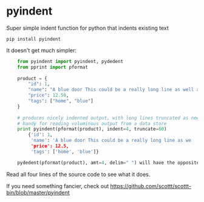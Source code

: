 # pyindent
Super simple indent function for python that indents existing text

    pip install pyindent

It doesn't get much simpler:

~~~python
    from pyindent import pyindent, pydedent
    from pprint import pformat
    
    product = {
        "id": 1,
        "name": "A blue door This could be a really long line as well and it could optionally be truncated (handy for output on screen)",
        "price": 12.50,
        "tags": ["home", "blue"]
    }
    
    # produces nicely indented output, with long lines truncated as needed.
    # handy for reading voluminous output from a data store
    print pyindent(pformat(product), indent=4, truncate=60)
        {'id': 1,
         'name': 'A blue door This could be a really long line as we
         'price': 12.5,
         'tags': ['home', 'blue']}

    pydedent(pformat(product), amt=4, delim=" ") will have the opposite effect.

~~~

Read all four lines of the source code to see what it does.

If you need something fancier, check out
https://github.com/scottt/scottt-bin/blob/master/pyindent
